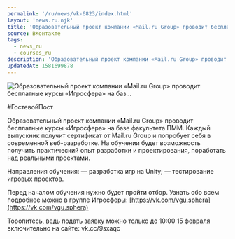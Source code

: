 ```yaml
---
permalink: '/ru/news/vk-6823/index.html'
layout: 'news.ru.njk'
title: 'Образовательный проект компании «Mail.ru Group» проводит бесплатные курсы «Игросфера» на баз'
source: ВКонтакте
tags:
  - news_ru
  - courses_ru
description: 'Образовательный проект компании «Mail.ru Group» проводит бесплатные курсы «Игросфера» на баз…'
updatedAt: 1581699878
---
```

![Образовательный проект компании «Mail.ru Group» проводит бесплатные курсы «Игросфера» на баз…](https://sun9-3.userapi.com/impg/RIo2PQZ89D7zAj0oB9aUkcGxE1lFvHSUOAP9Hw/LzEzB2UAXsk.jpg?size=1280x720&quality=96&sign=e1fd2171d5e865c6c0b7c0b612a0c9e5&c_uniq_tag=tjySS5d6BBrm1ehPJR-T3aw6Xo1IEXVNzw_VH8elnE0&type=album)

#ГостевойПост

Образовательный проект компании «Mail.ru Group» проводит бесплатные курсы «Игросфера» на базе факультета ПММ. Каждый выпускник получит сертификат от Mail.ru Group и попробует себя в современной веб-разработке. На обучении будет возможность получить практический опыт разработки и проектирования, поработать над реальными проектами.

Направления обучения:
— разработка игр на Unity;
— тестирование игровых проектов.

Перед началом обучения нужно будет пройти отбор. Узнать обо всем подробнее можно в группе Игросферы: [https://vk.com/vgu.sphera](https://vk.com/vgu.sphera)

Торопитесь, ведь подать заявку можно только до 10:00 15 февраля включительно на сайте: vk.cc/9sxaqc
